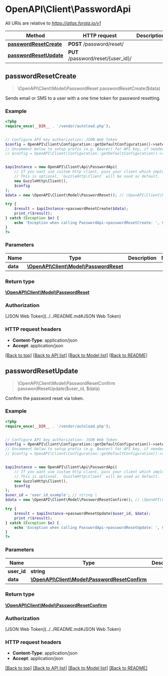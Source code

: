 # OpenAPI\Client\PasswordApi

All URIs are relative to *https://atlas.forsta.io/v1*

Method | HTTP request | Description
------------- | ------------- | -------------
[**passwordResetCreate**](PasswordApi.md#passwordResetCreate) | **POST** /password/reset/ | 
[**passwordResetUpdate**](PasswordApi.md#passwordResetUpdate) | **PUT** /password/reset/{user_id}/ | 



## passwordResetCreate

> \OpenAPI\Client\Model\PasswordReset passwordResetCreate($data)



Sends email or SMS to a user with a one time token for password resetting.

### Example

```php
<?php
require_once(__DIR__ . '/vendor/autoload.php');


// Configure API key authorization: JSON Web Token
$config = OpenAPI\Client\Configuration::getDefaultConfiguration()->setApiKey('Authorization', 'YOUR_API_KEY');
// Uncomment below to setup prefix (e.g. Bearer) for API key, if needed
// $config = OpenAPI\Client\Configuration::getDefaultConfiguration()->setApiKeyPrefix('Authorization', 'Bearer');


$apiInstance = new OpenAPI\Client\Api\PasswordApi(
    // If you want use custom http client, pass your client which implements `GuzzleHttp\ClientInterface`.
    // This is optional, `GuzzleHttp\Client` will be used as default.
    new GuzzleHttp\Client(),
    $config
);
$data = new \OpenAPI\Client\Model\PasswordReset(); // \OpenAPI\Client\Model\PasswordReset | 

try {
    $result = $apiInstance->passwordResetCreate($data);
    print_r($result);
} catch (Exception $e) {
    echo 'Exception when calling PasswordApi->passwordResetCreate: ', $e->getMessage(), PHP_EOL;
}
?>
```

### Parameters


Name | Type | Description  | Notes
------------- | ------------- | ------------- | -------------
 **data** | [**\OpenAPI\Client\Model\PasswordReset**](../Model/PasswordReset.md)|  |

### Return type

[**\OpenAPI\Client\Model\PasswordReset**](../Model/PasswordReset.md)

### Authorization

[JSON Web Token](../../README.md#JSON Web Token)

### HTTP request headers

- **Content-Type**: application/json
- **Accept**: application/json

[[Back to top]](#) [[Back to API list]](../../README.md#documentation-for-api-endpoints)
[[Back to Model list]](../../README.md#documentation-for-models)
[[Back to README]](../../README.md)


## passwordResetUpdate

> \OpenAPI\Client\Model\PasswordResetConfirm passwordResetUpdate($user_id, $data)



Confirm the password reset via token.

### Example

```php
<?php
require_once(__DIR__ . '/vendor/autoload.php');


// Configure API key authorization: JSON Web Token
$config = OpenAPI\Client\Configuration::getDefaultConfiguration()->setApiKey('Authorization', 'YOUR_API_KEY');
// Uncomment below to setup prefix (e.g. Bearer) for API key, if needed
// $config = OpenAPI\Client\Configuration::getDefaultConfiguration()->setApiKeyPrefix('Authorization', 'Bearer');


$apiInstance = new OpenAPI\Client\Api\PasswordApi(
    // If you want use custom http client, pass your client which implements `GuzzleHttp\ClientInterface`.
    // This is optional, `GuzzleHttp\Client` will be used as default.
    new GuzzleHttp\Client(),
    $config
);
$user_id = 'user_id_example'; // string | 
$data = new \OpenAPI\Client\Model\PasswordResetConfirm(); // \OpenAPI\Client\Model\PasswordResetConfirm | 

try {
    $result = $apiInstance->passwordResetUpdate($user_id, $data);
    print_r($result);
} catch (Exception $e) {
    echo 'Exception when calling PasswordApi->passwordResetUpdate: ', $e->getMessage(), PHP_EOL;
}
?>
```

### Parameters


Name | Type | Description  | Notes
------------- | ------------- | ------------- | -------------
 **user_id** | **string**|  |
 **data** | [**\OpenAPI\Client\Model\PasswordResetConfirm**](../Model/PasswordResetConfirm.md)|  |

### Return type

[**\OpenAPI\Client\Model\PasswordResetConfirm**](../Model/PasswordResetConfirm.md)

### Authorization

[JSON Web Token](../../README.md#JSON Web Token)

### HTTP request headers

- **Content-Type**: application/json
- **Accept**: application/json

[[Back to top]](#) [[Back to API list]](../../README.md#documentation-for-api-endpoints)
[[Back to Model list]](../../README.md#documentation-for-models)
[[Back to README]](../../README.md)


